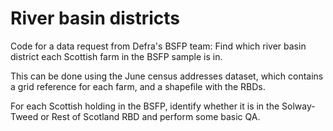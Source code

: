 # River basin districts

Code for a data request from Defra's BSFP team:
Find which river basin district each Scottish farm in the BSFP sample is in.

This can be done using the June census addresses dataset, which contains a grid reference for each farm, and a shapefile with the RBDs.

For each Scottish holding in the BSFP, identify whether it is in the Solway-Tweed or Rest of Scotland RBD and perform some basic QA.
